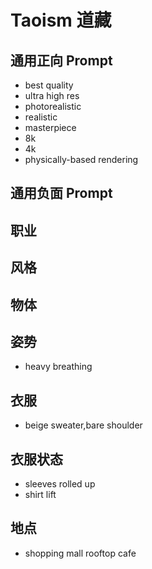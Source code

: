 # Taoism 道藏



## 通用正向 Prompt
- best quality
- ultra high res
- photorealistic
- realistic
- masterpiece
- 8k
- 4k
- physically-based rendering

## 通用负面 Prompt

## 职业

## 风格

## 物体

## 姿势
- heavy breathing

## 衣服

- beige sweater,bare shoulder

## 衣服状态

- sleeves rolled up
- shirt lift

## 地点
- shopping mall rooftop cafe
